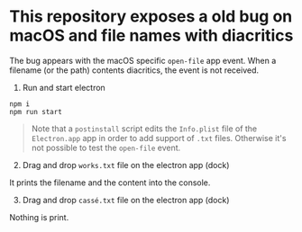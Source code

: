 # This repository exposes a old bug on macOS and file names with diacritics

The bug appears with the macOS specific `open-file` app event. When a filename (or the path) contents diacritics, the event is not received.

1. Run and start electron

```
npm i
npm run start
```

> Note that a `postinstall` script edits the `Info.plist` file of the `Electron.app` app in order to add support of `.txt` files. Otherwise it's not possible to test the `open-file` event.

2. Drag and drop `works.txt` file on the electron app (dock)

It prints the filename and the content into the console.

3. Drag and drop `cassé.txt` file on the electron app (dock)

Nothing is print.
